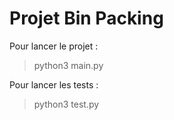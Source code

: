# Projet Bin Packing

Pour lancer le projet :

> python3 main.py

Pour lancer les tests :

> python3 test.py
